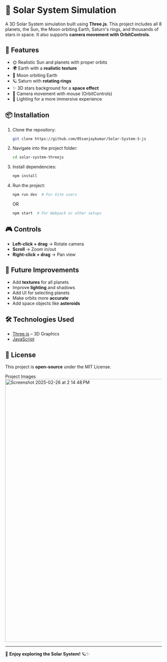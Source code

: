 # 🌌 Solar System Simulation

A 3D Solar System simulation built using **Three.js**. This project includes all 8 planets, the Sun, the Moon orbiting Earth, Saturn's rings, and thousands of stars in space. It also supports **camera movement with OrbitControls**.

## 🚀 Features
- 🌞 Realistic Sun and planets with proper orbits
- 🌍 Earth with a **realistic texture**
- 🌙 Moon orbiting Earth
- 🪐 Saturn with **rotating rings**
- ✨ 3D stars background for a **space effect**
- 🎥 Camera movement with mouse (OrbitControls)
- 🔆 Lighting for a more immersive experience

## 📦 Installation
1. Clone the repository:
   ```sh
   git clone https://github.com/05sanjaykumar/Solar-System-3-js
   ```
2. Navigate into the project folder:
   ```sh
   cd solar-system-threejs
   ```
3. Install dependencies:
   ```sh
   npm install
   ```
4. Run the project:
   ```sh
   npm run dev  # For Vite users
   ```
   OR
   ```sh
   npm start  # For Webpack or other setups
   ```

## 🎮 Controls
- **Left-click + drag** → Rotate camera
- **Scroll** → Zoom in/out
- **Right-click + drag** → Pan view

## 🌟 Future Improvements
- Add **textures** for all planets
- Improve **lighting** and shadows
- Add UI for selecting planets
- Make orbits more **accurate**
- Add space objects like **asteroids**

## 🛠 Technologies Used
- [Three.js](https://threejs.org/) – 3D Graphics
- [JavaScript](https://developer.mozilla.org/en-US/docs/Web/JavaScript)

## 📜 License
This project is **open-source** under the MIT License.

Project Images
<img width="845" alt="Screenshot 2025-02-26 at 2 14 48 PM" src="https://github.com/user-attachments/assets/95b0a8c3-caad-4ef5-b2fd-3391e63cb6db" />



---

🚀 **Enjoy exploring the Solar System!** 🪐✨

